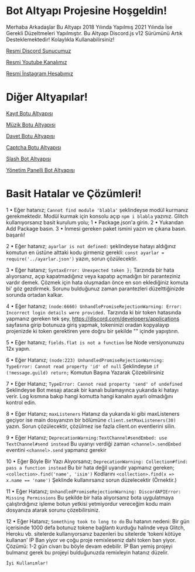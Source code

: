 Bot Altyapı Projesine Hoşgeldin!
=================
Merhaba Arkadaşlar Bu Altyapı 2018 Yılında Yapılmış 2021 Yılında İse Gerekli Düzeltmeleri Yapılmıştır. Bu Altyapı Discord.js v12 Sürümünü Artık Desteklemektedir! Kolaylıkla Kullanabilirsiniz!

[Resmi Discord Sunucumuz](https://discord.gg/Zwr4MqyKrC)

[Resmi Youtube Kanalımız](https://www.youtube.com/channel/UCVRhrcoG6FOvHGKehYtvKHg?view_as=subscriber)

[Resmi İnstagram Hesabımız](https://www.instagram.com/emirhansarac06/)

Diğer Altyapılar!
=================
[Kayıt Botu Altyapısı](https://www.youtube.com/watch?v=0ciAxO0k35g)

[Müzik Botu Altyapısı](https://youtu.be/tJIDkr2gtpQ)

[Davet Botu Altyapısı](https://youtu.be/tJIDkr2gtpQ)

[Captcha Botu Altyapısı](https://youtu.be/3UQMNEuLY64)

[Slash Bot Altyapısı](https://youtu.be/ZKjBYsFnYls)

[Yönetim Panelli Bot Altyapısı](https://github.com/EmirhanSarac/discord-bot-dashboard)

Basit Hatalar ve Çözümleri!
=================
1 • Eğer hatanız;
`Cannot find module 'blabla'`
şeklindeyse modül kurmanız gerekmektedir.
Modül kurmak için konsolu açıp `npm i blabla` yazınız.
Glitch kullanıyorsanız basit kurulum yolu;
1 • Package.json'a girin.
2 • Yukarıdan Add Package basın.
3 • İnmesi gereken paket ismini yazın ve çıkana basın.
başarılı! 

2 • Eğer hatanız;
`ayarlar is not defined:`
şeklindeyse hatayı aldığınız komutun en üstüne alttaki kodu girmeniz gerekli:
`const ayarlar = require('../ayarlar.json')`
 yazın, sorun çözülecektir.
 

 3 • Eğer hatanız;
`SyntaxError: Unexpected token };`
Tarzında bir hata alıyorsanız, açıp kapatmadığınız veya kapatıp açmadığın bir paranteziniz vardır demek. Çözmek için hata oluşmadan önce en son eklediğiniz komuta bi' göz gezdirmek. Sorunu bulduğunuz zaman parantezleri düzelttiğinizde sorunda ortadan kalkar.
 
4 • Eğer hatanız; 
`(node:6660) UnhandlePromiseRejectionWarning: Error: Incorrect login details were provided.`
Tarzında ki bir token hatasında yapmanız gereken tek şey, https://discord.com/developers/applications sayfasına girip botunuza giriş yapmak, tokeninizi oradan kopyalayıp projenizde ki token gerektiren yere doğru bir şekilde "" içinde yapıştırın.
 
5 • Eğer hatanız; 
`fields.flat is not a function`
İse Node versiyonunuzu 12x yapın.
 
6 • Eğer Hatanız;
`(node:223) UnhandledPromiseRejectionWarning: TypeError: Cannot read property 'id' of null`
Şeklindeyse `if (!message.guild) return;` Komutun Başına Yazarak Çözebilirsiniz

7 • Eğer Hatanız;
`TypeError: Cannot read property 'send' of undefined`
Şeklindeyse Bot mesajı atacak bir kanalı bulamayınca yukarıda ki hatayı verir. Log kısmına bakıp hangi komutta hangi kanalın ayarlı olmadığını kontrol edin.

8 • Eğer Hatanız;
`maxListeners`
 Hatanız da yukarıda ki gibi maxListeners geçiyor ise main dosyanızın bir bölümüne `client.setMaxListeners(30)` yazın. Sorun çözülecektir, çözülmez ise fazla client.on eventlerini silin.
 
9 • Eğer Hatanız;
`DeprecationWarning:TextChannel#sendEmbed: use TextChannel#send instead`
Bu uyarıyı verdiği zaman `<channel>.sendEmbed` eventini `<channel>.send` yapmanız gerekir

10 • Eğer Böyle Bir Yazı Alıyorsanız;
`DeprecationWarning: Collection#find: pass a function instead`
Bu bir hata değil uyarıdır yapmanız gereken;
`<collection>.find('name', 'isim')`
Kodlarını
`<collection>.find(x => x.name == 'name')`
Şeklinde kullanırsanız sorun düzelecektir (Örnektir.)

 11 • Eğer Hatanız;
`UnhandledPromiseRejectionWarning: DiscordAPIError: Missing Permissions`
Bu şekilde bir hata alıyorsanız bota uygulatmaya çalıştırdığınız işleme botun yetkisi yetmiyordur vereceğim kodu main dosyanıza atarak sorunu çözebilirsiniz.
 
 12 • Eğer Hatanız;
`Something took to long to do` 
Bu hatanın nedeni: Bir gün içerisinde 1000 defa botunuz tokene bağlantı kurduğu halinde veya Glitch, Heroku vb. sitelerde kullanıyorsanız bazenleri bu sitelerde 'tokeni kötüye kullanan' IP Ban yiyor ve çoğu proje remixleseniz dahi token ban yiyor. 
Çözümü: 1-2 gün civarı bu böyle devam edebilir. İP Ban yemiş projeyi bulmanız gerek bu projeyi bulduğunuzda remixleyin hatanız düzelir.
 

`İyi Kullanımlar!`

